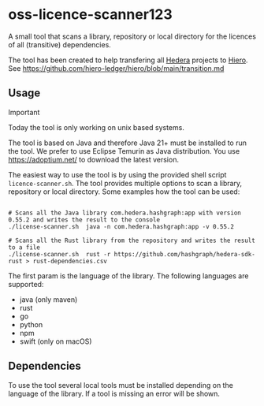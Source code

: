# oss-licence-scanner123

A small tool that scans a library, repository or local directory for the licences of all (transitive) dependencies.

The tool has been created to help transfering all [Hedera](https://hedera.com) projects to [Hiero](https://hiero.org).
See https://github.com/hiero-ledger/hiero/blob/main/transition.md

## Usage

> [!IMPORTANT]  
> Today the tool is only working on unix based systems.

The tool is based on Java and therefore Java 21+ must be installed to run the tool.
We prefer to use Eclipse Temurin as Java distribution.
You use https://adoptium.net/ to download the latest version.

The easiest way to use the tool is by using the provided shell script `licence-scanner.sh`.
The tool provides multiple options to scan a library, repository or local directory.
Some examples how the tool can be used:

```shell

# Scans all the Java library com.hedera.hashgraph:app with version 0.55.2 and writes the result to the console
./license-scanner.sh  java -n com.hedera.hashgraph:app -v 0.55.2

# Scans all the Rust library from the repository and writes the result to a file
./license-scanner.sh  rust -r https://github.com/hashgraph/hedera-sdk-rust > rust-dependencies.csv

```

The first param is the language of the library. The following languages are supported:
- java (only maven)
- rust
- go
- python
- npm
- swift (only on macOS)

## Dependencies

To use the tool several local tools must be installed depending on the language of the library.
If a tool is missing an error will be shown.
